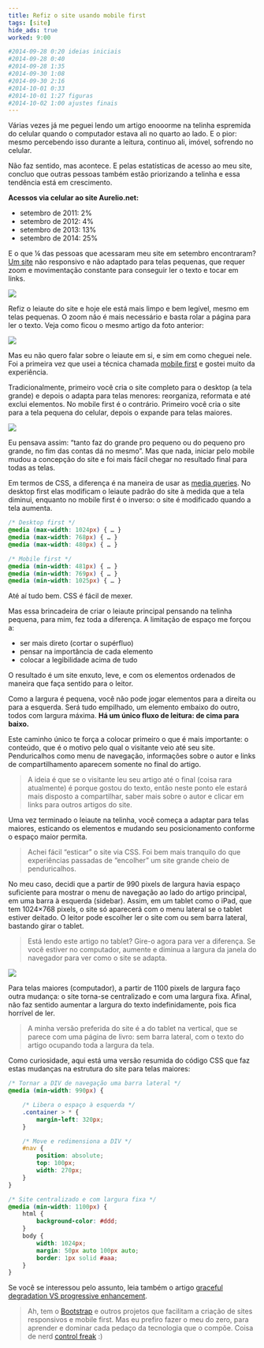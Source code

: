 ```yaml
---
title: Refiz o site usando mobile first
tags: [site]
hide_ads: true
worked: 9:00

#2014-09-28 0:20 ideias iniciais
#2014-09-28 0:40
#2014-09-28 1:35
#2014-09-30 1:08
#2014-09-30 2:16
#2014-10-01 0:33
#2014-10-01 1:27 figuras
#2014-10-02 1:00 ajustes finais
---
```


Várias vezes já me peguei lendo um artigo enooorme na telinha espremida do celular quando o computador estava ali no quarto ao lado. E o pior: mesmo percebendo isso durante a leitura, continuo ali, imóvel, sofrendo no celular.

Não faz sentido, mas acontece. E pelas estatísticas de acesso ao meu site, concluo que outras pessoas também estão priorizando a telinha e essa tendência está em crescimento.

**Acessos via celular ao site Aurelio.net:**

- setembro de 2011: 2%
- setembro de 2012: 4%
- setembro de 2013: 13%
- setembro de 2014: 25%

E o que ¼ das pessoas que acessaram meu site em setembro encontraram? [Um site](http://web.archive.org/web/20140625095047/http://aurelio.net/blog/2014/04/12/meu-cerebro-me-enganou/) não responsivo e não adaptado para telas pequenas, que requer zoom e movimentação constante para conseguir ler o texto e tocar em links.

![](http://aurelio.net/img/blog/mobile-first-antes.png)

Refiz o leiaute do site e hoje ele está mais limpo e bem legível, mesmo em telas pequenas. O zoom não é mais necessário e basta rolar a página para ler o texto. Veja como ficou o mesmo artigo da foto anterior:

![](http://aurelio.net/img/blog/mobile-first-depois.png)

Mas eu não quero falar sobre o leiaute em si, e sim em como cheguei nele. Foi a primeira vez que usei a técnica chamada [mobile first](http://bradfrostweb.com/blog/web/mobile-first-responsive-web-design/#page) e gostei muito da experiência.

Tradicionalmente, primeiro você cria o site completo para o desktop (a tela grande) e depois o adapta para telas menores: reorganiza, reformata e até exclui elementos. No mobile first é o contrário. Primeiro você cria o site para a tela pequena do celular, depois o expande para telas maiores.

![](http://aurelio.net/img/blog/mobile-first-desktop-first.png)

Eu pensava assim: “tanto faz do grande pro pequeno ou do pequeno pro grande, no fim das contas dá no mesmo”. Mas que nada, iniciar pelo mobile mudou a concepção do site e foi mais fácil chegar no resultado final para todas as telas.

Em termos de CSS, a diferença é na maneira de usar as [media queries](https://developer.mozilla.org/en-US/docs/Web/Guide/CSS/Media_queries). No desktop first elas modificam o leiaute padrão do site à medida que a tela diminui, enquanto no mobile first é o inverso: o site é modificado quando a tela aumenta.

```css
/* Desktop first */
@media (max-width: 1024px) { … }
@media (max-width: 768px) { … }
@media (max-width: 480px) { … }

/* Mobile first */
@media (min-width: 481px) { … }
@media (min-width: 769px) { … }
@media (min-width: 1025px) { … }
```

Até aí tudo bem. CSS é fácil de mexer.

Mas essa brincadeira de criar o leiaute principal pensando na telinha pequena, para mim, fez toda a diferença. A limitação de espaço me forçou a:

- ser mais direto (cortar o supérfluo)
- pensar na importância de cada elemento
- colocar a legibilidade acima de tudo

O resultado é um site enxuto, leve, e com os elementos ordenados de maneira que faça sentido para o leitor.

Como a largura é pequena, você não pode jogar elementos para a direita ou para a esquerda. Será tudo empilhado, um elemento embaixo do outro, todos com largura máxima. **Há um único fluxo de leitura: de cima para baixo.**

Este caminho único te força a colocar primeiro o que é mais importante: o conteúdo, que é o motivo pelo qual o visitante veio até seu site. Penduricalhos como menu de navegação, informações sobre o autor e links de compartilhamento aparecem somente no final do artigo.

> A ideia é que se o visitante leu seu artigo até o final (coisa rara atualmente) é porque gostou do texto, então neste ponto ele estará mais disposto a compartilhar, saber mais sobre o autor e clicar em links para outros artigos do site.

Uma vez terminado o leiaute na telinha, você começa a adaptar para telas maiores, esticando os elementos e mudando seu posicionamento conforme o espaço maior permita.

> Achei fácil “esticar” o site via CSS. Foi bem mais tranquilo do que experiências passadas de “encolher” um site grande cheio de penduricalhos.

No meu caso, decidi que a partir de 990 pixels de largura havia espaço suficiente para mostrar o menu de navegação ao lado do artigo principal, em uma barra à esquerda (sidebar). Assim, em um tablet como o iPad, que tem 1024×768 pixels, o site só aparecerá com o menu lateral se o tablet estiver deitado. O leitor pode escolher ler o site com ou sem barra lateral, bastando girar o tablet.

> Está lendo este artigo no tablet? Gire-o agora para ver a diferença. Se você estiver no computador, aumente e diminua a largura da janela do navegador para ver como o site se adapta.

![](http://aurelio.net/img/blog/mobile-first-all.png)

Para telas maiores (computador), a partir de 1100 pixels de largura faço outra mudança: o site torna-se centralizado e com uma largura fixa. Afinal, não faz sentido aumentar a largura do texto indefinidamente, pois fica horrível de ler.

> A minha versão preferida do site é a do tablet na vertical, que se parece com uma página de livro: sem barra lateral, com o texto do artigo ocupando toda a largura da tela.

Como curiosidade, aqui está uma versão resumida do código CSS que faz estas mudanças na estrutura do site para telas maiores:

```css
/* Tornar a DIV de navegação uma barra lateral */
@media (min-width: 990px) {

    /* Libera o espaço à esquerda */
    .container > * {
        margin-left: 320px;
    }

    /* Move e redimensiona a DIV */
    #nav {
        position: absolute;
        top: 100px;
        width: 270px;
    }
}

/* Site centralizado e com largura fixa */
@media (min-width: 1100px) {
    html {
        background-color: #ddd;
    }
    body {
        width: 1024px;
        margin: 50px auto 100px auto;
        border: 1px solid #aaa;
    }
}
```

Se você se interessou pelo assunto, leia também o artigo [graceful degradation VS progressive enhancement](http://www.w3.org/wiki/Graceful_degredation_versus_progressive_enhancement).

> Ah, tem o [Bootstrap](http://getbootstrap.com/) e outros projetos que facilitam a criação de sites responsivos e mobile first. Mas eu prefiro fazer o meu do zero, para aprender e dominar cada pedaço da tecnologia que o compõe. Coisa de nerd [control freak](http://en.wikipedia.org/wiki/Control_freak) :)
